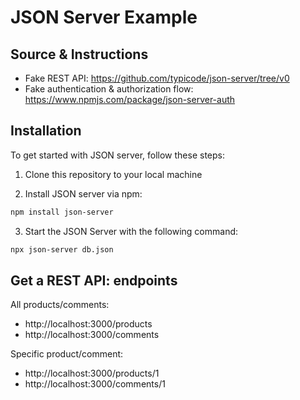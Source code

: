 # JSON Server Example

## Source & Instructions

- Fake REST API: https://github.com/typicode/json-server/tree/v0
- Fake authentication & authorization flow: https://www.npmjs.com/package/json-server-auth 

## Installation

To get started with JSON server, follow these steps:

1. Clone this repository to your local machine

2. Install JSON server via npm:

```bash
npm install json-server
```
    
3. Start the JSON Server with the following command:

```bash
npx json-server db.json
```

## Get a REST API: endpoints

All products/comments:
- http://localhost:3000/products
- http://localhost:3000/comments

Specific product/comment:
- http://localhost:3000/products/1
- http://localhost:3000/comments/1